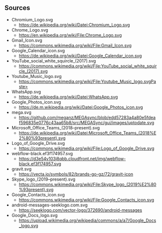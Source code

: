 ## Sources

- Chromium_Logo.svg
  - https://de.wikipedia.org/wiki/Datei:Chromium_Logo.svg
- Chrome_Logo.svg
  - https://en.wikipedia.org/wiki/File:Chrome_Logo.svg
- Gmail_Icon.svg
  - https://commons.wikimedia.org/wiki/File:Gmail_Icon.svg
- Google_Calendar_icon.svg
  - https://de.wikipedia.org/wiki/Datei:Google_Calendar_icon.svg
- YouTube_social_white_squircle_(2017).svg
  - https://commons.wikimedia.org/wiki/File:YouTube_social_white_squircle_(2017).svg
- Youtube_Music_logo.svg
  - https://commons.wikimedia.org/wiki/File:Youtube_Music_logo.svgPaste>
- WhatsApp.svg  
  - https://de.wikipedia.org/wiki/Datei:WhatsApp.svg
- Google_Photos_icon.svg
  - https://de.m.wikipedia.org/wiki/Datei:Google_Photos_icon.svg
- mega.svg
  - https://github.com/meganz/MEGAsync/blob/edd57283a4a80e5fdeaf596835e0776c43aa65b8/src/MEGASync/gui/images/uptodate.svg
- Microsoft_Office_Teams_(2018–present).svg
  - https://de.wikipedia.org/wiki/Datei:Microsoft_Office_Teams_(2018%E2%80%93present).svg
- Logo_of_Google_Drive.svg
  - https://commons.wikimedia.org/wiki/File:Logo_of_Google_Drive.svg
- webflow-black.ef3f174957.svg
  - https://d3e54v103j8qbb.cloudfront.net/img/webflow-black.ef3f174957.svg
- gravit.svg
  - https://vecta.io/symbols/82/brands-go-gz/72/gravit-icon
- Skype_logo_(2019–present).svg
  - https://commons.wikimedia.org/wiki/File:Skype_logo_(2019%E2%80%93present).svg
- Google_Contacts_icon.svg
  - https://commons.wikimedia.org/wiki/File:Google_Contacts_icon.svg
- android-messages-seeklogo.com.svg
  - https://seeklogo.com/vector-logo/372690/android-messages
- Google_Docs_logo.svg
  - https://upload.wikimedia.org/wikipedia/commons/a/a7/Google_Docs_logo.svg
